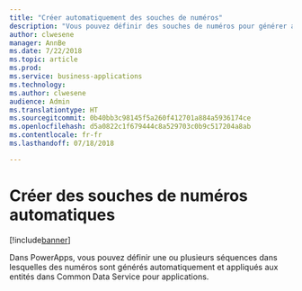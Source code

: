 ```yaml
---
title: "Créer automatiquement des souches de numéros"
description: "Vous pouvez définir des souches de numéros pour générer automatiquement des numéros séquentiels pour les enregistrements dans Common Data Service pour applications."
author: clwesene
manager: AnnBe
ms.date: 7/22/2018
ms.topic: article
ms.prod: 
ms.service: business-applications
ms.technology: 
ms.author: clwesene
audience: Admin
ms.translationtype: HT
ms.sourcegitcommit: 0b40bb3c98145f5a260f412701a884a5936174ce
ms.openlocfilehash: d5a0822c1f679444c8a529703c0b9c517204a8ab
ms.contentlocale: fr-fr
ms.lasthandoff: 07/18/2018

---
```

# <a name="create-automatic-number-sequences"></a>Créer des souches de numéros automatiques


[!include[banner](../../includes/banner.md)]

Dans PowerApps, vous pouvez définir une ou plusieurs séquences dans lesquelles des numéros sont générés automatiquement et appliqués aux entités dans Common Data Service pour applications.

